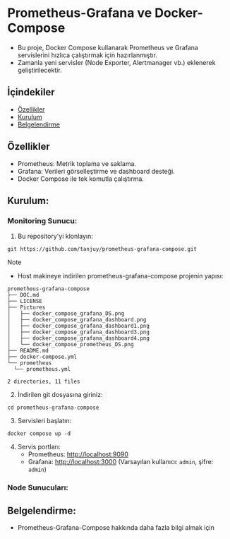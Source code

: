 # Prometheus-Grafana ve Docker-Compose

+ Bu proje, Docker Compose kullanarak Prometheus ve Grafana servislerini hızlıca çalıştırmak için hazırlanmıştır. 
+ Zamanla yeni servisler (Node Exporter, Alertmanager vb.) eklenerek geliştirilecektir.

## İçindekiler

- [Özellikler](##özellikler)
- [Kurulum](##Kurulum)
- [Belgelendirme](##Belgelendirme)

## Özellikler

- Prometheus: Metrik toplama ve saklama.
- Grafana: Verileri görselleştirme ve dashboard desteği.
- Docker Compose ile tek komutla çalıştırma.

## Kurulum:
### Monitoring Sunucu:


1. Bu repository'yi klonlayın:

```shell
git https://github.com/tanjuy/prometheus-grafana-compose.git
```


> [!NOTE]
> + Host makineye indirilen prometheus-grafana-compose projenin yapısı:
> ```shell
> prometheus-grafana-compose
>├── DOC.md
>├── LICENSE
>├── Pictures
>│   ├── docker_compose_grafana_DS.png
>│   ├── docker_compose_grafana_dashboard.png
>│   ├── docker_compose_grafana_dashboard1.png
>│   ├── docker_compose_grafana_dashboard3.png
>│   ├── docker_compose_grafana_dashboard4.png
>│   └── docker_compose_prometheus_DS.png
>├── README.md
>├── docker-compose.yml
>└── prometheus
>   └── prometheus.yml
>
> 2 directories, 11 files
> ```


2. İndirilen git dosyasına giriniz:

```shell
cd prometheus-grafana-compose
```

3. Servisleri başlatın:

```shell
docker compose up -d
```

4. Servis portları:
	+ Prometheus: [http://localhost:9090](http://localhost:9090)
	+ Grafana: [http://localhost:3000](http://localhost:3000) (Varsayılan kullanıcı: `admin`, şifre: `admin`)

### Node Sunucuları:


## Belgelendirme:

+ Prometheus-Grafana-Compose hakkında daha fazla bilgi almak için

